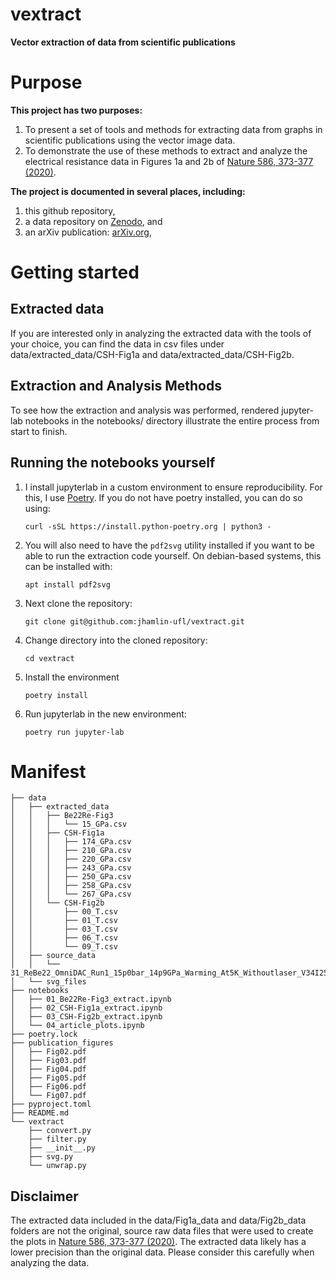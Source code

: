 # vextract
**Vector extraction of data from scientific publications**

# Purpose
**This project has two purposes:**
1. To present a set of tools and methods for extracting data from graphs in scientific publications using the vector image data.
2. To demonstrate the use of these methods to extract and analyze the electrical resistance data in Figures 1a and 2b of [Nature 586, 373-377 (2020)](https://www.nature.com/articles/s41586-020-2801-z).

**The project is documented in several places, including:**
1. this github repository,
2. a data repository on [Zenodo](https://doi.org/10.5281/zenodo.7194017), and
3. an arXiv publication: [arXiv.org](https://arxiv.org/),

# Getting started

## Extracted data
If you are interested only in analyzing the extracted data with the tools of your choice, you can find the
data in csv files under data/extracted_data/CSH-Fig1a and data/extracted_data/CSH-Fig2b.

## Extraction and Analysis Methods
To see how the extraction and analysis was performed, rendered jupyter-lab notebooks
in the notebooks/ directory illustrate the entire process from start to finish.

## Running the notebooks yourself

1. I install jupyterlab in a custom environment to ensure reproducibility.  For this, I use [Poetry](https://python-poetry.org/).  If you do not have poetry installed, you can do so using:

    ```
    curl -sSL https://install.python-poetry.org | python3 -
    ```
    
2. You will also need to have the `pdf2svg` utility installed if you want to be able to run the extraction code yourself.  On debian-based systems, this can be installed with:

    ```
    apt install pdf2svg
    ```

3. Next clone the repository:

    ```
    git clone git@github.com:jhamlin-ufl/vextract.git
    ```
    
4. Change directory into the cloned repository:

    ```
    cd vextract
    ```

5. Install the environment

    ```
    poetry install
    ```

5. Run jupyterlab in the new environment:

    ```
    poetry run jupyter-lab
    ```

# Manifest
    ├── data
    │   ├── extracted_data
    │   │   ├── Be22Re-Fig3
    │   │   │   └── 15_GPa.csv
    │   │   ├── CSH-Fig1a
    │   │   │   ├── 174_GPa.csv
    │   │   │   ├── 210_GPa.csv
    │   │   │   ├── 220_GPa.csv
    │   │   │   ├── 243_GPa.csv
    │   │   │   ├── 250_GPa.csv
    │   │   │   ├── 258_GPa.csv
    │   │   │   └── 267_GPa.csv
    │   │   └── CSH-Fig2b
    │   │       ├── 00_T.csv
    │   │       ├── 01_T.csv
    │   │       ├── 03_T.csv
    │   │       ├── 06_T.csv
    │   │       └── 09_T.csv
    │   ├── source_data
    │   │   └── 31_ReBe22_OmniDAC_Run1_15p0bar_14p9GPa_Warming_At5K_Withoutlaser_V34I25_0p1mA
    │   └── svg_files
    ├── notebooks
    │   ├── 01_Be22Re-Fig3_extract.ipynb
    │   ├── 02_CSH-Fig1a_extract.ipynb
    │   ├── 03_CSH-Fig2b_extract.ipynb
    │   └── 04_article_plots.ipynb
    ├── poetry.lock
    ├── publication_figures
    │   ├── Fig02.pdf
    │   ├── Fig03.pdf
    │   ├── Fig04.pdf
    │   ├── Fig05.pdf
    │   ├── Fig06.pdf
    │   └── Fig07.pdf
    ├── pyproject.toml
    ├── README.md
    └── vextract
        ├── convert.py
        ├── filter.py
        ├── __init__.py
        ├── svg.py
        └── unwrap.py

## Disclaimer
The extracted data included in the data/Fig1a_data and data/Fig2b_data
folders are not the original, source raw data files that were used to create
the plots in
[Nature 586, 373-377 (2020)](https://www.nature.com/articles/s41586-020-2801-z).
The extracted data likely has a lower precision than the original data.
Please consider this carefully when analyzing the data.
